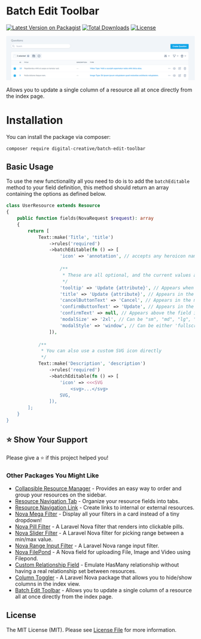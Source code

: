 # Batch Edit Toolbar

[![Latest Version on Packagist](https://img.shields.io/packagist/v/digital-creative/batch-edit-toolbar)](https://packagist.org/packages/digital-creative/batch-edit-toolbar)
[![Total Downloads](https://img.shields.io/packagist/dt/digital-creative/batch-edit-toolbar)](https://packagist.org/packages/digital-creative/batch-edit-toolbar)
[![License](https://img.shields.io/packagist/l/digital-creative/batch-edit-toolbar)](https://github.com/dcasia/batch-edit-toolbar/blob/master/LICENSE)

<picture>
  <source media="(prefers-color-scheme: dark)" srcset="https://raw.githubusercontent.com/dcasia/batch-edit-toolbar/main/screenshots/dark.png">
  <img alt="Batch Edit Toolbar in Action" src="https://raw.githubusercontent.com/dcasia/batch-edit-toolbar/main/screenshots/light.png">
</picture>

Allows you to update a single column of a resource all at once directly from the index page.

# Installation

You can install the package via composer:

```
composer require digital-creative/batch-edit-toolbar
```

## Basic Usage

To use the new functionality all you need to do is to add the `batchEditable` method to your field definition, this method should return an array containing the options as defined below.

```php
class UserResource extends Resource
{
    public function fields(NovaRequest $request): array
    {
        return [
            Text::make('Title', 'title')
                ->rules('required')
                ->batchEditable(fn () => [
                    'icon' => 'annotation', // accepts any heroicon name supported by Nova: https://v1.heroicons.com
                    
                    /**
                     * These are all optional, and the current values are the default ones
                     */
                    'tooltip' => 'Update {attribute}', // Appears when hovering the icon.
                    'title' => 'Update {attribute}', // Appears in the modal title.
                    'cancelButtonText' => 'Cancel', // Appears in the modal cancel button.
                    'confirmButtonText' => 'Update', // Appears in the modal confirm button.
                    'confirmText' => null, // Appears above the field in the modal.
                    'modalSize' => '2xl', // Can be "sm", "md", "lg", "xl", "2xl", "3xl", "4xl", "5xl", "6xl", "7xl".
                    'modalStyle' => 'window', // Can be either 'fullscreen' or 'window'.
                ]),
    
            /**
             * You can also use a custom SVG icon directly 
             */
            Text::make('Description', 'description')
                ->rules('required')
                ->batchEditable(fn () => [
                    'icon' => <<<SVG
                        <svg>...</svg>
                    SVG,
                ]),                
        ];
    }
}
```

## ⭐️ Show Your Support

Please give a ⭐️ if this project helped you!

### Other Packages You Might Like

- [Collapsible Resource Manager](https://github.com/dcasia/collapsible-resource-manager) - Provides an easy way to order and group your resources on the sidebar.
- [Resource Navigation Tab](https://github.com/dcasia/resource-navigation-tab) - Organize your resource fields into tabs.
- [Resource Navigation Link](https://github.com/dcasia/resource-navigation-link) - Create links to internal or external resources.
- [Nova Mega Filter](https://github.com/dcasia/nova-mega-filter) - Display all your filters in a card instead of a tiny dropdown!
- [Nova Pill Filter](https://github.com/dcasia/nova-pill-filter) - A Laravel Nova filter that renders into clickable pills.
- [Nova Slider Filter](https://github.com/dcasia/nova-slider-filter) - A Laravel Nova filter for picking range between a min/max value.
- [Nova Range Input Filter](https://github.com/dcasia/nova-range-input-filter) - A Laravel Nova range input filter.
- [Nova FilePond](https://github.com/dcasia/nova-filepond) - A Nova field for uploading File, Image and Video using Filepond.
- [Custom Relationship Field](https://github.com/dcasia/custom-relationship-field) - Emulate HasMany relationship without having a real relationship set between resources.
- [Column Toggler](https://github.com/dcasia/column-toggler) - A Laravel Nova package that allows you to hide/show columns in the index view.
- [Batch Edit Toolbar](https://github.com/dcasia/batch-edit-toolbar) - Allows you to update a single column of a resource all at once directly from the index page.

## License

The MIT License (MIT). Please see [License File](https://raw.githubusercontent.com/dcasia/batch-edit-toolbar/master/LICENSE) for more information.
